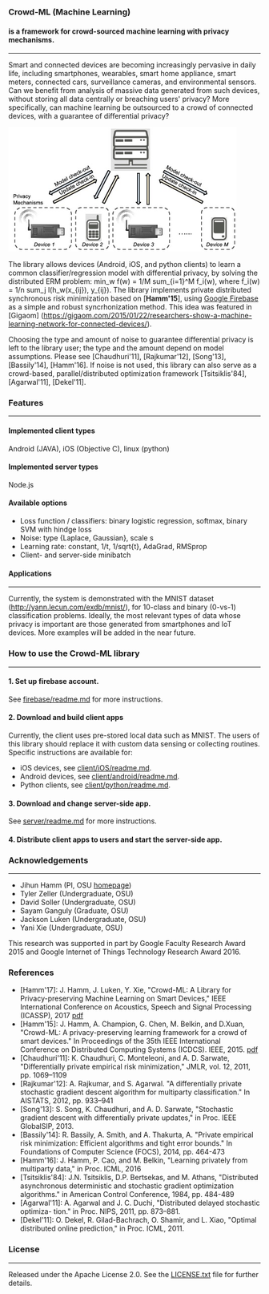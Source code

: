 ### Crowd-ML (Machine Learning)
#### is a framework for crowd-sourced machine learning with privacy mechanisms.
---
Smart and connected devices are becoming increasingly pervasive in daily life,
including smartphones, wearables, smart home appliance, smart meters, connected cars, surveillance cameras, 
and environmental sensors. 
Can we benefit from analysis of massive data generated from such devices, without storing all data centrally or breaching  users' privacy?
More specifically, can machine learning be outsourced to a crowd of connected devices, with a guarantee of differential privacy? 

![Crowd-ML concept figure](schematic1-5.jpg "Crowd-ML concept")

The library allows devices (Android, iOS, and python clients) to learn a common classifier/regression model with differential privacy, by solving the distributed ERM problem: min_w f(w) = 1/M sum_{i=1}^M f_i(w), where f_i(w) = 1/n sum_j l(h_w(x_{ij}), y_{ij}).
The library implements private distributed synchronous risk minimization based on [**Hamm'15**], using [Google Firebase](https://firebase.google.com/) as a simple and robust syncrhonization method.  This idea was featured in [Gigaom] (https://gigaom.com/2015/01/22/researchers-show-a-machine-learning-network-for-connected-devices/).

Choosing the type and amount of noise to guarantee differential privacy is left to the library user; the type and the amount 
depend on model assumptions. Please see [Chaudhuri'11], [Rajkumar'12], [Song'13], [Bassily'14], [Hamm'16].
If noise is not used, this library can also serve as a crowd-based, parallel/distributed optimization framework [Tsitsiklis'84], [Agarwal'11], [Dekel'11]. 


### Features
---
#### Implemented client types
Android (JAVA), iOS (Objective C), linux (python)

#### Implemented server types
Node.js

#### Available options

* Loss function / classifiers: binary logistic regression, softmax, binary SVM with hindge loss 
* Noise:  type {Laplace, Gaussian}, scale s
* Learning rate: constant, 1/t, 1/sqrt{t}, AdaGrad, RMSprop
* Client- and server-side minibatch

#### Applications
---
Currently, the system is demonstrated with the MNIST dataset (http://yann.lecun.com/exdb/mnist/),
for 10-class and binary (0-vs-1) classification problems. 
Ideally, the most relevant types of data whose privacy is important are those generated
from smartphones and IoT devices. More examples will be added in the near future. 


### How to use the Crowd-ML library
---
#### 1. Set up firebase account.
See [firebase/readme.md](firebase/readme.md) for more instructions.

#### 2. Download and build client apps
Currently, the client uses pre-stored local data such as MNIST.
The users of this library should replace it with custom data sensing or collecting routines. Specific instructions are available for:

- iOS devices, see [client/iOS/readme.md](client/iOS/readme.md).
- Android devices, see [client/android/readme.md](client/android/readme.md).
- Python clients, see [client/python/readme.md](client/python/readme.md).

#### 3. Download and change server-side app.
See [server/readme.md](server/readme.md) for more instructions.

#### 4. Distribute client apps to users and start the server-side app.


### Acknowledgements
---
* Jihun Hamm (PI, OSU [homepage](https://web.cse.ohio-state.edu/~hammj/))
* Tyler Zeller (Undergraduate, OSU)
* David Soller (Undergraduate, OSU)
* Sayam Ganguly (Graduate, OSU)
* Jackson Luken (Undergraduate, OSU)
* Yani Xie (Undergraduate, OSU)
  
This research was supported in part by Google Faculty Research Award 2015 and Google Internet of Things Technology Research Award 2016. 


### References
* [Hamm'17]: J. Hamm, J. Luken, Y. Xie, "Crowd-ML: A Library for Privacy-preserving Machine Learning on Smart Devices," IEEE International Conference on Acoustics, Speech and Signal Processing (ICASSP), 2017 [pdf](docs/icassp17_2_jh.pdf)
* [Hamm'15]: J. Hamm, A. Champion, G. Chen, M. Belkin, and D.Xuan, 
"Crowd-ML: A privacy-preserving learning framework for a crowd of smart devices." In Proceedings of the 35th IEEE
International Conference on Distributed Computing Systems (ICDCS). IEEE, 2015. [pdf](docs/icdcs15_jh_final.pdf)
* [Chaudhuri'11]: K. Chaudhuri, C. Monteleoni, and A. D. Sarwate, "Differentially private empirical risk minimization," JMLR, vol. 12, 2011, pp. 1069–1109
* [Rajkumar'12]: A. Rajkumar, and S. Agarwal. "A differentially private stochastic
gradient descent algorithm for multiparty classification." In AISTATS, 2012, pp. 933–941
* [Song'13]: S. Song, K. Chaudhuri, and A. D. Sarwate, "Stochastic gradient descent with differentially private updates," in Proc. IEEE GlobalSIP, 2013.
* [Bassily'14]: R. Bassily, A. Smith, and A. Thakurta, A. "Private empirical risk minimization: Efficient algorithms and tight error bounds." In Foundations of Computer Science (FOCS), 2014, pp. 464-473
* [Hamm'16]: J. Hamm, P. Cao, and M. Belkin, "Learning privately from multiparty data," in Proc. ICML, 2016
* [Tsitsiklis'84]: J.N. Tsitsiklis, D.P. Bertsekas, and M. Athans, "Distributed asynchronous deterministic and stochastic gradient optimization algorithms." in American Control Conference, 1984, pp. 484-489 
* [Agarwal'11]: A. Agarwal and J. C. Duchi, "Distributed delayed stochastic optimiza-
tion." in Proc. NIPS, 2011, pp. 873–881.
* [Dekel'11]: O. Dekel, R. Gilad-Bachrach, O. Shamir, and L. Xiao, "Optimal distributed online prediction," in Proc. ICML, 2011.

### License
---
Released under the Apache License 2.0.  See the [LICENSE.txt](LICENSE.txt) file for further details.

